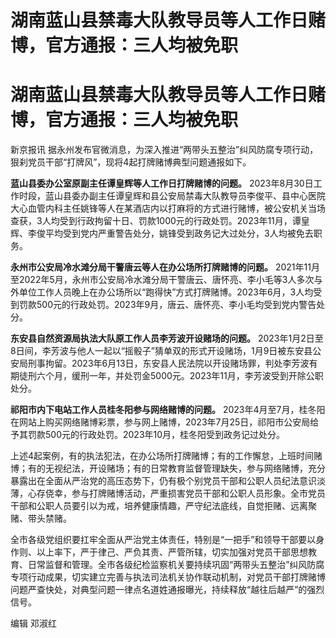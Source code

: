 # 湖南蓝山县禁毒大队教导员等人工作日赌博，官方通报：三人均被免职

# 湖南蓝山县禁毒大队教导员等人工作日赌博，官方通报：三人均被免职

新京报讯 据永州发布官微消息，为深入推进“两带头五整治”纠风防腐专项行动，狠刹党员干部“打牌风”，现将4起打牌赌博典型问题通报如下。

**蓝山县委办公室原副主任谭皇辉等人工作日打牌赌博的问题。**
2023年8月30日工作时段，蓝山县委办副主任谭皇辉和县公安局禁毒大队教导员李俊平、县中心医院大心血管内科主任姚锋等人在某酒店内以打麻将的方式进行赌博，被公安机关当场查获，3人均受到行政拘留十日、罚款1000元的行政处罚。2023年11月，谭皇辉、李俊平均受到党内严重警告处分，姚锋受到政务记大过处分，3人均被免去职务。

**永州市公安局冷水滩分局干警唐云等人在办公场所打牌赌博的问题。**
2021年11月至2022年5月，永州市公安局冷水滩分局干警唐云、唐怀亮、李小毛等3人多次与外单位工作人员晚上在办公场所以“跑得快”方式打牌赌博。2023年6月，3人均受到罚款500元的行政处罚。2023年9月，唐云、唐怀亮、李小毛均受到党内警告处分。

**东安县自然资源局执法大队原工作人员李芳波开设赌场的问题。**
2023年1月2日至8日间，李芳波与他人一起以“摇骰子”猜单双的形式开设赌场，1月9日被东安县公安局刑事拘留。2023年6月13日，东安县人民法院以开设赌场罪，判处李芳波有期徒刑六个月，缓刑一年，并处罚金5000元。2023年11月，李芳波受到开除公职处分。

**祁阳市内下电站工作人员桂冬阳参与网络赌博的问题。**
2023年4月至7月，桂冬阳在网站上购买网络赌博彩票，参与网上赌博，2023年7月25日，祁阳市公安局给予其罚款500元的行政处罚。2023年10月，桂冬阳受到政务记过处分。

上述4起案例，有的执法犯法，在办公场所打牌赌博；有的工作懈怠，上班时间赌博；有的无视纪法，开设赌场；有的日常教育监督管理缺失，参与网络赌博，充分暴露出在全面从严治党的高压态势下，仍有极个别党员干部和公职人员纪法意识淡薄，心存侥幸，参与打牌赌博活动，严重损害党员干部和公职人员形象。全市党员干部和公职人员要引以为戒，培养健康情趣，严守纪法底线，自觉拒赌、远离聚赌、带头禁赌。

全市各级党组织要扛牢全面从严治党主体责任，特别是“一把手”和领导干部要以身作则、以上率下，严于律己、严负其责、严管所辖，切实加强对党员干部思想教育、日常监督和管理。全市各级纪检监察机关要持续巩固“两带头五整治”纠风防腐专项行动成果，切实建立完善与执法司法机关协作联动机制，对党员干部打牌赌博问题严查快处，对典型问题一律点名道姓通报曝光，持续释放“越往后越严”的强烈信号。

编辑 邓淑红

